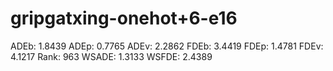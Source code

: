 # gripgatxing-onehot+6-e16

ADEb: 1.8439
ADEp: 0.7765
ADEv: 2.2862
FDEb: 3.4419
FDEp: 1.4781
FDEv: 4.1217
Rank: 963
WSADE: 1.3133
WSFDE: 2.4389